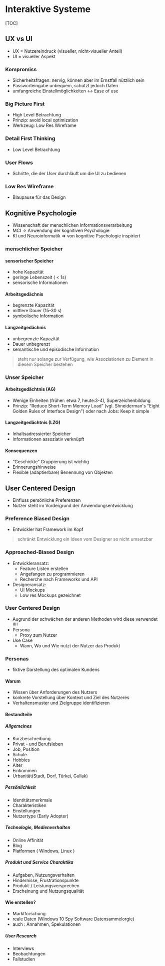 # Interaktive Systeme
[TOC]
## UX vs UI
- UX = Nutzereindruck (visueller, nicht-visueller Anteil)
- UI = visueller Aspekt

### Kompromiss
- Sicherheitsfragen: nervig, können aber im Ernstfall nützlich sein
- Passworteingabe unbequem, schützt jedoch Daten
- umfangreiche Einstellmöglichkeiten <-> Ease of use

### Big Picture First
- High Level Betrachtung
- Prinzip: avoid local optimization
- Werkzeug: Low Res Wireframe
### Detail First Thinking
- Low Level Betrachtung
### User Flows
- Schritte, die der User durchläuft um die UI zu bedienen
### Low Res Wireframe
- Blaupause für das Design

## Kognitive Psychologie
- Wissenschaft der menschlichen  Informationsverarbeitung
- MCI => Anwendung der kognitiven Psychologie
- KI und Neuroinformatik => von kognitive Psychologie inspiriert

### menschlicher Speicher

#### sensorischer Speicher
- hohe Kapazität
- geringe Lebenszeit ( < 1s)
- sensorische Informationen
#### Arbeitsgedächnis
- begrenzte Kapazität
- mittlere Dauer (15-30 s)
- symbolische Information
#### Langzeitgedächnis
- unbegrenzte Kapazität
- Dauer unbegrenzt
- semantische und episodische Information
> steht nur solange zur Verfügung, wie Assoziationen zu Element in diesem Speicher bestehen

### Unser Speicher
#### Arbeitsgedächtnis (AG)
- Wenige Einheiten (früher: etwa 7, heute:3-4), Superzeichenbildung
- Prinzip: “Reduce Short-Term Memory Load” (vgl. Shneiderman's "Eight Golden Rules of Interface Design") oder nach Jobs: Keep it simple

#### Langzeitgedächtnis (LZG)
- Inhaltsadressierter Speicher
- Informationen assoziativ verknüpft
#### Konsequenzen
- “Geschickte” Gruppierung ist wichtig
- Erinnerungshinweise
- Flexible (adaptierbare) Benennung von Objekten

## User Centered Design
- Einfluss persönliche Preferenzen
- Nutzer steht im Vordergrund der Anwendungsentwicklung

### Preference Biased Design
- Entwickler hat Framework im Kopf
> schränkt Entwicklung ein
> Ideen vom Designer so nicht umsetzbar

### Approached-Biased Design
- Entwickleransatz:
  - Feature Listen erstellen
  - Angefangen zu programmieren
  - Recherche nach Frameworks und API
- Designeransatz:
  - UI Mockups
  - Low res Mockups gezeichnet

### User Centered Design
- Augrund der schwächen der anderen Methoden wird diese verwendet !!!!
- Persona
  - Proxy zum Nutzer
- Use Case
  - Wann, Wo und Wie nutzt der Nutzer das Produkt

### Personas
- fiktive Darstellung des optimalen Kundens

#### Warum
- Wissen über Anforderungen des Nutzers
- konkrete Vorstellung über Kontext und Ziel des Nutzeres
- Verhaltensmuster und Zielgruppe identifizieren

#### Bestandteile
##### Allgemeines
- Kurzbeschreibung
- Privat - und Berufsleben
- Job, Position
- Schule
- Hobbies
- Alter
- Einkommen
- Urbanität(Stadt, Dorf, Türkei, Gullak)

##### Persönlichkeit
- Identitätsmerkmale
- Charakteristiken
- Einstellungen
- Nutzertype (Early Adopter)

##### Technologie, Medienverhalten
- Online Affinität
- Blog
- Platformen ( Windows, Linux )

##### Produkt und Service Charaktika
- Aufgaben, Nutzungsverhalten
- Hindernisse, Frustrationspunkte
- Produkt-/ Leistungsversprechen
- Erscheinung und Nutzungsqualität

#### Wie erstellen?
- Marktforschung
- reale Daten (Windows 10 Spy Software Datensammelorgie)
- auch : Annahmen, Spekulationen

##### User Research
- Interviews
- Beobachtungen
- Fallstudien
